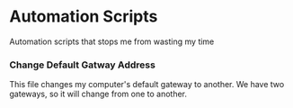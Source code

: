 # Automation Scripts
Automation scripts that stops me from wasting my time



### Change Default Gatway Address
This file changes my computer's default gateway to another. We have two gateways, so it will change from one to another.
